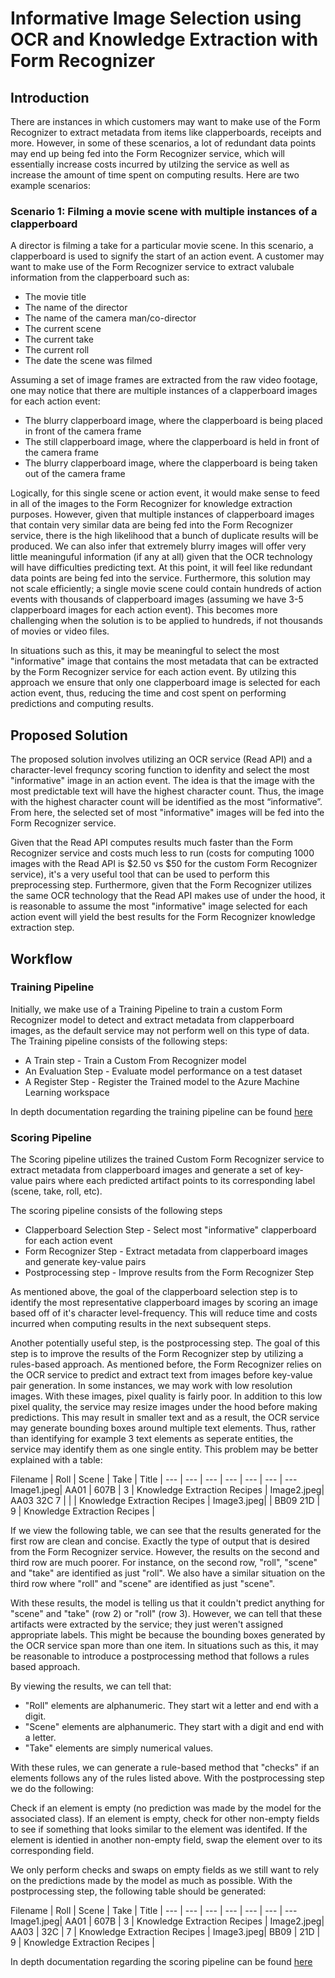 # Informative Image Selection using OCR and Knowledge Extraction with Form Recognizer #

## Introduction ##

There are instances in which customers may want to make use of the Form Recognizer to extract metadata from items like clapperboards, receipts and more. However, in some of these scenarios, a lot of redundant data points may end up being fed into the Form Recognizer service, which will essentially increase costs incurred by utilzing the service as well as increase the amount of time spent on computing results. Here are two example scenarios:

### Scenario 1: Filming a movie scene with multiple instances of a clapperboard ###

A director is filming a take for a particular movie scene. In this scenario, a clapperboard is used to signify the start of an action event. A customer may want to make use of the Form Recognizer service to extract valubale information from the clapperboard such as:

- The movie title
- The name of the director
- The name of the camera man/co-director
- The current scene
- The current take
- The current roll
- The date the scene was filmed

Assuming a set of image frames are extracted from the raw video footage, one may notice that there are multiple instances of a clapperboard images for each action event:

- The blurry clapperboard image, where the clapperboard is being placed in front of the camera frame
- The still clapperboard image, where the clapperboard is held in front of the camera frame
- The blurry clapperboard image, where the clapperboard is being taken out of the camera frame

Logically, for this single scene or action event, it would make sense to feed in all of the images to the Form Recognizer for knowledge extraction purposes. However, given that multiple instances of clapperboard images that contain very similar data are being fed into the Form Recognizer service, there is the high likelihood that a bunch of duplicate results will be produced. We can also infer that extremely blurry images will offer very little meaninguful information (if any at all) given that the OCR technology will have difficulties predicting text. At this point, it will feel like redundant data points are being fed into the service. Furthermore, this solution may not scale efficiently; a single movie scene could contain hundreds of action events with thousands of clapperboard images (assuming we have 3-5 clapperboard images for each action event). This becomes more challenging when the solution is to be applied to hundreds, if not thousands of movies or video files.

In situations such as this, it may be meaningful to select the most "informative" image that contains the most metadata that can be extracted by the Form Recognizer service for each action event. By utilzing this approach we ensure that only one clapperboard image is selected for each action event, thus, reducing the time and cost spent on performing predictions and computing results.

## Proposed Solution ##

The proposed solution involves utilizing an OCR service (Read API) and a character-level frequncy scoring function to idenfity and select the most "informative" image in an action event. The idea is that the image with the most predictable text will have the highest character count. Thus, the image with the highest character count will be identified as the most “informative”.  From here, the selected set of most "informative" images will be fed into the Form Recognizer service.

Given that the Read API computes results much faster than the Form Recognizer service and costs much less to run (costs for computing 1000 images with the Read API is $2.50 vs $50 for the custom Form Recognizer service), it's a very useful tool that can be used to perform this preprocessing step. Furthermore, given that the Form Recognizer utilizes the same OCR technology that the Read API makes use of under the hood, it is reasonable to assume the most "informative" image selected for each action event will yield the best results for the Form Recognizer knowledge extraction step.

## Workflow ##

### Training Pipeline ###

Initially, we make use of a Training Pipeline to train a custom Form Recognizer model to detect and extract metadata from clapperboard images, as the default service may not perform well on this type of data. The Training pipeline consists of the following steps:

- A Train step - Train a Custom From Recognizer model
- An Evaluation Step - Evaluate model performance on a test dataset
- A Register Step - Register the Trained model to the Azure Machine Learning workspace

In depth documentation regarding the training pipeline can be found [here](docs/form-training-pipeline.md)

### Scoring Pipeline ####

The Scoring pipeline utilizes the trained Custom Form Recognizer service to extract metadata from clapperboard images and generate a set of key-value pairs where each predicted artifact points to its corresponding label (scene, take, roll, etc).

The scoring pipeline consists of the following steps

- Clapperboard Selection Step - Select most "informative" clapperboard for each action event
- Form Recognizer Step - Extract metadata from clapperboard images and generate key-value pairs
- Postprocessing step - Improve results from the Form Recognizer Step

As mentioned above, the goal of the clapperboard selection step is to identify the most representative clapperboard images by scoring an image based off of it's character level-frequency. This will reduce time and costs incurred when computing results in the next subsequent steps.

Another potentially useful step, is the postprocessing step. The goal of this step is to improve the results of the Form Recognizer step by utilizing a rules-based approach. As mentioned before, the Form Recognizer relies on the OCR service to predict and extract text from images before key-value pair generation. In some instances, we may work with low resolution images. With these images, pixel quality is fairly poor. In addition to this low pixel quality, the service may resize images under the hood before making predictions. This may result in smaller text and as a result, the OCR service may generate bounding boxes around multiple text elements. Thus, rather than identifying for example 3 text elements as seperate entities, the service may identify them as one single entity. This problem may be better explained with a table:

Filename | Roll | Scene | Take | Title |
--- | --- | --- | --- | --- | --- | ---  
Image1.jpeg| AA01 | 607B | 3 | Knowledge Extraction Recipes |
Image2.jpeg| AA03 32C 7 |  |  | Knowledge Extraction Recipes |
Image3.jpeg|  | BB09 21D | 9 | Knowledge Extraction Recipes |  

If we view the following table, we can see that the results generated for the first row are clean and concise. Exactly the type of output that is desired from the Form Recognizer service. However, the results on the second and third row are much poorer. For instance, on the second row, "roll", "scene" and "take" are identified as just "roll". We also have a similar situation on the third row where "roll" and "scene" are identified as just "scene".

With these results, the model is telling us that it couldn't predict anything for "scene" and "take" (row 2) or "roll" (row 3). However, we can tell that these artifacts were extracted by the service; they just weren't assigned appropriate labels. This might be because the bounding boxes generated by the OCR service span more than one item. In situations such as this, it may be reasonable to introduce a postprocessing method that follows a rules based approach.

By viewing the results, we can tell that:

- "Roll" elements are alphanumeric. They start wit a letter and end with a digit.
- "Scene" elements are alphanumeric. They start with a digit and end with a letter.
- "Take" elements are simply numerical values.

With these rules, we can generate a rule-based method that "checks" if an elements follows any of the rules listed above. With the postprocessing step we do the following:

Check if an element is empty (no prediction was made by the model for the associated class).
If an element is empty, check for other non-empty fields to see if something that looks similar to the element was identifed.
If the element is identied in another non-empty field, swap the element over to its corresponding field.

We only perform checks and swaps on empty fields as we still want to rely on the predictions made by the model as much as possible. With the postprocessing step, the following table should be generated:

Filename | Roll | Scene | Take | Title |
--- | --- | --- | --- | --- | --- | ---  
Image1.jpeg| AA01 | 607B | 3 | Knowledge Extraction Recipes |
Image2.jpeg| AA03 | 32C | 7 | Knowledge Extraction Recipes |
Image3.jpeg| BB09 |  21D | 9 | Knowledge Extraction Recipes |

In depth documentation regarding the scoring pipeline can be found [here](docs/form-scoring-pipeline.md)
